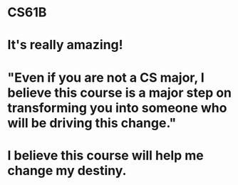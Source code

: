 # CS61B
# It's really amazing!
# "Even if you are not a CS major, I believe this course is a major step on transforming you into someone who will be driving this change."
# I believe this course will help me change my destiny. 

